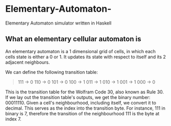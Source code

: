 # Elementary-Automaton-
Elementary Automaton simulator written in Haskell

## What an elementary cellular automaton is
An elementary automaton is a 1 dimensional grid of cells, in which each cells state is either a 0 or 1. It updates its state with respect to itself and its 2 adjacent neighbours. 

We can define the following transition table: 
> 111 -> 0
> 110 -> 0
> 101 -> 0
> 100 -> 1
> 011 -> 1
> 010 -> 1
> 001 -> 1
> 000 -> 0

This is the transition table for the Wolfram Code 30, also known as Rule 30. If we lay out the transition table's outputs, we get the binary number: 00011110. 
Given a cell's neighbourhood, including itself, we convert it to decimal. This serves as the index into the transition byte. For instance, 111 in binary is 7, therefore the transition of the neighbourhood 111 is the byte at index 7. 
